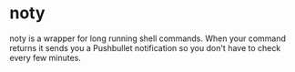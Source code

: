 noty
====

noty is a wrapper for long running shell commands. When your command returns
it sends you a Pushbullet notification so you don't have to check every few
minutes.
